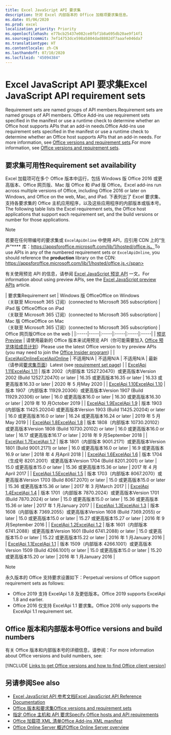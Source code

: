 ```yaml
---
title: Excel JavaScript API 要求集
description: 针对 Excel 内部版本的 Office 加载项要求集信息。
ms.date: 05/06/2020
ms.prod: excel
localization_priority: Priority
ms.openlocfilehash: e77bcb25437e082ce0fbf1b8a695db20ae9f14f1
ms.sourcegitcommit: 7ef14753dce598a5804dad8802df7aaafe046da7
ms.translationtype: HT
ms.contentlocale: zh-CN
ms.lasthandoff: 07/10/2020
ms.locfileid: "45094384"
---
```

# <a name="excel-javascript-api-requirement-sets"></a><span data-ttu-id="84907-103">Excel JavaScript API 要求集</span><span class="sxs-lookup"><span data-stu-id="84907-103">Excel JavaScript API requirement sets</span></span>

<span data-ttu-id="84907-104">Requirement sets are named groups of API members.</span><span class="sxs-lookup"><span data-stu-id="84907-104">Requirement sets are named groups of API members.</span></span> <span data-ttu-id="84907-105">Office Add-ins use requirement sets specified in the manifest or use a runtime check to determine whether an Office host supports APIs that an add-in needs.</span><span class="sxs-lookup"><span data-stu-id="84907-105">Office Add-ins use requirement sets specified in the manifest or use a runtime check to determine whether an Office host supports APIs that an add-in needs.</span></span> <span data-ttu-id="84907-106">For more information, see [Office versions and requirement sets](../../develop/office-versions-and-requirement-sets.md).</span><span class="sxs-lookup"><span data-stu-id="84907-106">For more information, see [Office versions and requirement sets](../../develop/office-versions-and-requirement-sets.md).</span></span>

## <a name="requirement-set-availability"></a><span data-ttu-id="84907-107">要求集可用性</span><span class="sxs-lookup"><span data-stu-id="84907-107">Requirement set availability</span></span>

<span data-ttu-id="84907-108">Excel 加载项可在多个 Office 版本中运行，包括 Windows 版 Office 2016 或更高版本、Office 网页版、Mac 版 Office 和 iPad 版 Office。</span><span class="sxs-lookup"><span data-stu-id="84907-108">Excel add-ins run across multiple versions of Office, including Office 2016 or later on Windows, and Office on the web, Mac, and iPad.</span></span> <span data-ttu-id="84907-109">下表列出了 Excel 要求集、支持各要求集的 Office 主机应用程序，以及这些应用程序的内部版本或版本号。</span><span class="sxs-lookup"><span data-stu-id="84907-109">The following table lists the Excel requirement sets, the Office host applications that support each requirement set, and the build versions or number for those applications.</span></span>

> [!NOTE]
> <span data-ttu-id="84907-110">若要在任何带编号的要求集或 `ExcelApiOnline` 中使用 API，应引用 CDN 上的“生产”\*\*\*\* 库：https://appsforoffice.microsoft.com/lib/1/hosted/office.js。</span><span class="sxs-lookup"><span data-stu-id="84907-110">To use APIs in any of the numbered requirement sets or `ExcelApiOnline`, you should reference the **production** library on the CDN: https://appsforoffice.microsoft.com/lib/1/hosted/office.js.</span></span>
>
> <span data-ttu-id="84907-111">有关使用预览 API 的信息，请参阅 [Excel JavaScript 预览 API](excel-preview-apis.md) 一文。</span><span class="sxs-lookup"><span data-stu-id="84907-111">For information about using preview APIs, see the [Excel JavaScript preview APIs](excel-preview-apis.md) article.</span></span>

|  <span data-ttu-id="84907-112">要求集</span><span class="sxs-lookup"><span data-stu-id="84907-112">Requirement set</span></span>  |  <span data-ttu-id="84907-113">Windows 版 Office</span><span class="sxs-lookup"><span data-stu-id="84907-113">Office on Windows</span></span><br><span data-ttu-id="84907-114">（关联至 Microsoft 365 订阅）</span><span class="sxs-lookup"><span data-stu-id="84907-114">(connected to Microsoft 365 subscription)</span></span>  |  <span data-ttu-id="84907-115">iPad 版 Office</span><span class="sxs-lookup"><span data-stu-id="84907-115">Office on iPad</span></span><br><span data-ttu-id="84907-116">（关联至 Microsoft 365 订阅）</span><span class="sxs-lookup"><span data-stu-id="84907-116">(connected to Microsoft 365 subscription)</span></span>  |  <span data-ttu-id="84907-117">Mac 版 Office</span><span class="sxs-lookup"><span data-stu-id="84907-117">Office on Mac</span></span><br><span data-ttu-id="84907-118">（关联至 Microsoft 365 订阅）</span><span class="sxs-lookup"><span data-stu-id="84907-118">(connected to Microsoft 365 subscription)</span></span>  | <span data-ttu-id="84907-119">Office 网页版</span><span class="sxs-lookup"><span data-stu-id="84907-119">Office on the web</span></span> |
|:-----|-----|:-----|:-----|:-----|:-----|
| [<span data-ttu-id="84907-120">预览</span><span class="sxs-lookup"><span data-stu-id="84907-120">Preview</span></span>](excel-preview-apis.md)  | <span data-ttu-id="84907-121">请使用最新的 Office 版本来试用预览 API（你可能需要加入 [Office 预览体验成员计划](https://insider.office.com)）</span><span class="sxs-lookup"><span data-stu-id="84907-121">Please use the latest Office version to try preview APIs (you may need to join the [Office Insider program](https://insider.office.com))</span></span> |
| [<span data-ttu-id="84907-122">ExcelApiOnline</span><span class="sxs-lookup"><span data-stu-id="84907-122">ExcelApiOnline</span></span>](excel-api-online-requirement-set.md) | <span data-ttu-id="84907-123">不适用</span><span class="sxs-lookup"><span data-stu-id="84907-123">N/A</span></span> | <span data-ttu-id="84907-124">不适用</span><span class="sxs-lookup"><span data-stu-id="84907-124">N/A</span></span> | <span data-ttu-id="84907-125">不适用</span><span class="sxs-lookup"><span data-stu-id="84907-125">N/A</span></span> | <span data-ttu-id="84907-126">最新（请参阅[要求集页面](./excel-api-online-requirement-set.md)）</span><span class="sxs-lookup"><span data-stu-id="84907-126">Latest (see [requirement set page](./excel-api-online-requirement-set.md))</span></span> |
| [<span data-ttu-id="84907-127">ExcelApi 1.11</span><span class="sxs-lookup"><span data-stu-id="84907-127">ExcelApi 1.11</span></span>](excel-api-1-11-requirement-set.md) | <span data-ttu-id="84907-128">版本 2002（内部版本 12527.20470）或更高版本</span><span class="sxs-lookup"><span data-stu-id="84907-128">Version 2002 (Build 12527.20470) or later</span></span> | <span data-ttu-id="84907-129">16.35 或更高版本</span><span class="sxs-lookup"><span data-stu-id="84907-129">16.35 or later</span></span> | <span data-ttu-id="84907-130">16.33 或更高版本</span><span class="sxs-lookup"><span data-stu-id="84907-130">16.33 or later</span></span> | <span data-ttu-id="84907-131">2020 年 5 月</span><span class="sxs-lookup"><span data-stu-id="84907-131">May 2020</span></span> |
| [<span data-ttu-id="84907-132">ExcelApi 1.10</span><span class="sxs-lookup"><span data-stu-id="84907-132">ExcelApi 1.10</span></span>](excel-api-1-10-requirement-set.md) | <span data-ttu-id="84907-133">版本 1907（内部版本 11929.20306）或更高版本</span><span class="sxs-lookup"><span data-stu-id="84907-133">Version 1907 (Build 11929.20306) or later</span></span> | <span data-ttu-id="84907-134">16.0 或更高版本</span><span class="sxs-lookup"><span data-stu-id="84907-134">16.0 or later</span></span> | <span data-ttu-id="84907-135">16.30 或更高版本</span><span class="sxs-lookup"><span data-stu-id="84907-135">16.30 or later</span></span> | <span data-ttu-id="84907-136">2019 年 10 月</span><span class="sxs-lookup"><span data-stu-id="84907-136">October 2019</span></span> |
| [<span data-ttu-id="84907-137">ExcelApi 1.9</span><span class="sxs-lookup"><span data-stu-id="84907-137">ExcelApi 1.9</span></span>](excel-api-1-9-requirement-set.md)  | <span data-ttu-id="84907-138">版本 1903 (内部版本 11425.20204) 或更高版本</span><span class="sxs-lookup"><span data-stu-id="84907-138">Version 1903 (Build 11425.20204) or later</span></span> | <span data-ttu-id="84907-139">16.0 或更高版本</span><span class="sxs-lookup"><span data-stu-id="84907-139">16.0 or later</span></span> | <span data-ttu-id="84907-140">16.24 或更高版本</span><span class="sxs-lookup"><span data-stu-id="84907-140">16.24 or later</span></span> | <span data-ttu-id="84907-141">2019 年 5 月</span><span class="sxs-lookup"><span data-stu-id="84907-141">May 2019</span></span> |
| [<span data-ttu-id="84907-142">ExcelApi 1.8</span><span class="sxs-lookup"><span data-stu-id="84907-142">ExcelApi 1.8</span></span>](excel-api-1-8-requirement-set.md)  | <span data-ttu-id="84907-143">版本 1808（内部版本 10730.20102）或更高版本</span><span class="sxs-lookup"><span data-stu-id="84907-143">Version 1808 (Build 10730.20102) or later</span></span> | <span data-ttu-id="84907-144">16.0 或更高版本</span><span class="sxs-lookup"><span data-stu-id="84907-144">16.0 or later</span></span> | <span data-ttu-id="84907-145">16.17 或更高版本</span><span class="sxs-lookup"><span data-stu-id="84907-145">16.17 or later</span></span> | <span data-ttu-id="84907-146">2018 年 9 月</span><span class="sxs-lookup"><span data-stu-id="84907-146">September 2018</span></span> |
| [<span data-ttu-id="84907-147">ExcelApi 1.7</span><span class="sxs-lookup"><span data-stu-id="84907-147">ExcelApi 1.7</span></span>](excel-api-1-7-requirement-set.md)  | <span data-ttu-id="84907-148">版本 1801（内部版本 9001.2171）或更高版本</span><span class="sxs-lookup"><span data-stu-id="84907-148">Version 1801 (Build 9001.2171) or later</span></span>   | <span data-ttu-id="84907-149">16.0 或更高版本</span><span class="sxs-lookup"><span data-stu-id="84907-149">16.0 or later</span></span>  | <span data-ttu-id="84907-150">16.9 或更高版本</span><span class="sxs-lookup"><span data-stu-id="84907-150">16.9 or later</span></span>  | <span data-ttu-id="84907-151">2018 年 4 月</span><span class="sxs-lookup"><span data-stu-id="84907-151">April 2018</span></span> |
| [<span data-ttu-id="84907-152">ExcelApi 1.6</span><span class="sxs-lookup"><span data-stu-id="84907-152">ExcelApi 1.6</span></span>](excel-api-1-6-requirement-set.md)  | <span data-ttu-id="84907-153">版本 1704（生成号 8201.2001）或更高版本</span><span class="sxs-lookup"><span data-stu-id="84907-153">Version 1704 (Build 8201.2001) or later</span></span>   | <span data-ttu-id="84907-154">15.0 或更高版本</span><span class="sxs-lookup"><span data-stu-id="84907-154">15.0 or later</span></span>  | <span data-ttu-id="84907-155">15.36 或更高版本</span><span class="sxs-lookup"><span data-stu-id="84907-155">15.36 or later</span></span> | <span data-ttu-id="84907-156">2017 年 4 月</span><span class="sxs-lookup"><span data-stu-id="84907-156">April 2017</span></span> |
| [<span data-ttu-id="84907-157">ExcelApi 1.5</span><span class="sxs-lookup"><span data-stu-id="84907-157">ExcelApi 1.5</span></span>](excel-api-1-5-requirement-set.md)  | <span data-ttu-id="84907-158">版本 1703（内部版本 8067.2070）或更高版本</span><span class="sxs-lookup"><span data-stu-id="84907-158">Version 1703 (Build 8067.2070) or later</span></span>   | <span data-ttu-id="84907-159">15.0 或更高版本</span><span class="sxs-lookup"><span data-stu-id="84907-159">15.0 or later</span></span>  | <span data-ttu-id="84907-160">15.36 或更高版本</span><span class="sxs-lookup"><span data-stu-id="84907-160">15.36 or later</span></span> | <span data-ttu-id="84907-161">2017 年 3 月</span><span class="sxs-lookup"><span data-stu-id="84907-161">March 2017</span></span> |
| [<span data-ttu-id="84907-162">ExcelApi 1.4</span><span class="sxs-lookup"><span data-stu-id="84907-162">ExcelApi 1.4</span></span>](excel-api-1-4-requirement-set.md)  | <span data-ttu-id="84907-163">版本 1701（内部版本 7870.2024）或更高版本</span><span class="sxs-lookup"><span data-stu-id="84907-163">Version 1701 (Build 7870.2024) or later</span></span>   | <span data-ttu-id="84907-164">15.0 或更高版本</span><span class="sxs-lookup"><span data-stu-id="84907-164">15.0 or later</span></span>  | <span data-ttu-id="84907-165">15.36 或更高版本</span><span class="sxs-lookup"><span data-stu-id="84907-165">15.36 or later</span></span> | <span data-ttu-id="84907-166">2017 年 1 月</span><span class="sxs-lookup"><span data-stu-id="84907-166">January 2017</span></span> |
| [<span data-ttu-id="84907-167">ExcelApi 1.3</span><span class="sxs-lookup"><span data-stu-id="84907-167">ExcelApi 1.3</span></span>](excel-api-1-3-requirement-set.md)  | <span data-ttu-id="84907-168">版本 1608（内部版本 7369.2055）或更高版本</span><span class="sxs-lookup"><span data-stu-id="84907-168">Version 1608 (Build 7369.2055) or later</span></span>   | <span data-ttu-id="84907-169">15.0 或更高版本</span><span class="sxs-lookup"><span data-stu-id="84907-169">15.0 or later</span></span> | <span data-ttu-id="84907-170">15.27 或更高版本</span><span class="sxs-lookup"><span data-stu-id="84907-170">15.27 or later</span></span> | <span data-ttu-id="84907-171">2016 年 9 月</span><span class="sxs-lookup"><span data-stu-id="84907-171">September 2016</span></span> |
| [<span data-ttu-id="84907-172">ExcelApi 1.2</span><span class="sxs-lookup"><span data-stu-id="84907-172">ExcelApi 1.2</span></span>](excel-api-1-2-requirement-set.md)  | <span data-ttu-id="84907-173">版本 1601（内部版本 6741.2088）或更高版本</span><span class="sxs-lookup"><span data-stu-id="84907-173">Version 1601 (Build 6741.2088) or later</span></span>   | <span data-ttu-id="84907-174">15.0 或更高版本</span><span class="sxs-lookup"><span data-stu-id="84907-174">15.0 or later</span></span> | <span data-ttu-id="84907-175">15.22 或更高版本</span><span class="sxs-lookup"><span data-stu-id="84907-175">15.22 or later</span></span> | <span data-ttu-id="84907-176">2016 年 1 月</span><span class="sxs-lookup"><span data-stu-id="84907-176">January 2016</span></span> |
| [<span data-ttu-id="84907-177">ExcelApi 1.1</span><span class="sxs-lookup"><span data-stu-id="84907-177">ExcelApi 1.1</span></span>](excel-api-1-1-requirement-set.md)  | <span data-ttu-id="84907-178">版本 1509（内部版本 4266.1001）或更高版本</span><span class="sxs-lookup"><span data-stu-id="84907-178">Version 1509 (Build 4266.1001) or later</span></span>   | <span data-ttu-id="84907-179">15.0 或更高版本</span><span class="sxs-lookup"><span data-stu-id="84907-179">15.0 or later</span></span> | <span data-ttu-id="84907-180">15.20 或更高版本</span><span class="sxs-lookup"><span data-stu-id="84907-180">15.20 or later</span></span> | <span data-ttu-id="84907-181">2016 年 1 月</span><span class="sxs-lookup"><span data-stu-id="84907-181">January 2016</span></span> |

> [!NOTE]
> <span data-ttu-id="84907-182">永久版本的 Office 支持要求设置如下：</span><span class="sxs-lookup"><span data-stu-id="84907-182">Perpetual versions of Office support requirement sets as follows:</span></span>
>
> - <span data-ttu-id="84907-183">Office 2019 支持 ExcelApi 1.8 及更低版本。</span><span class="sxs-lookup"><span data-stu-id="84907-183">Office 2019 supports ExcelApi 1.8 and earlier.</span></span>
> - <span data-ttu-id="84907-184">Office 2016 仅支持 ExcelApi 1.1 要求集。</span><span class="sxs-lookup"><span data-stu-id="84907-184">Office 2016 only supports the ExcelApi 1.1 requirement set.</span></span>

## <a name="office-versions-and-build-numbers"></a><span data-ttu-id="84907-185">Office 版本和内部版本号</span><span class="sxs-lookup"><span data-stu-id="84907-185">Office versions and build numbers</span></span>

<span data-ttu-id="84907-186">有关 Office 版本和内部版本号的详细信息，请参阅：</span><span class="sxs-lookup"><span data-stu-id="84907-186">For more information about Office versions and build numbers, see:</span></span>

[!INCLUDE [Links to get Office versions and how to find Office client version](../../includes/links-get-office-versions-builds.md)]

## <a name="see-also"></a><span data-ttu-id="84907-187">另请参阅</span><span class="sxs-lookup"><span data-stu-id="84907-187">See also</span></span>

- [<span data-ttu-id="84907-188">Excel JavaScript API 参考文档</span><span class="sxs-lookup"><span data-stu-id="84907-188">Excel JavaScript API Reference Documentation</span></span>](/javascript/api/excel)
- [<span data-ttu-id="84907-189">Office 版本和要求集</span><span class="sxs-lookup"><span data-stu-id="84907-189">Office versions and requirement sets</span></span>](../../develop/office-versions-and-requirement-sets.md)
- [<span data-ttu-id="84907-190">指定 Office 主机和 API 要求</span><span class="sxs-lookup"><span data-stu-id="84907-190">Specify Office hosts and API requirements</span></span>](../../develop/specify-office-hosts-and-api-requirements.md)
- [<span data-ttu-id="84907-191">Office 加载项 XML 清单</span><span class="sxs-lookup"><span data-stu-id="84907-191">Office Add-ins XML manifest</span></span>](../../develop/add-in-manifests.md)
- [<span data-ttu-id="84907-192">Office Online Server 概述</span><span class="sxs-lookup"><span data-stu-id="84907-192">Office Online Server overview</span></span>](/officeonlineserver/office-online-server-overview)
